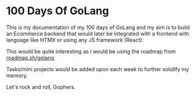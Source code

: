 # 100 Days Of GoLang

This is my documentation of my 100 days of GoLang and my aim is to build an Ecommerce backend that would later be integrated with a frontend with language like HTMX or using any JS framework (React).

This would be quite interesting as i would be using the roadmap from [roadmap.sh/golang](https://roadmap.sh/golang).

Tasks/mini projects would be added upon each week to further solidify my memory.

Let's rock and roll, Gophers.
